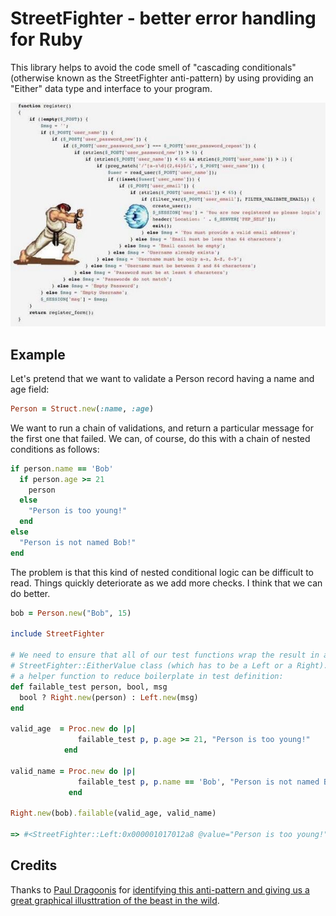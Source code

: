 # StreetFighter - better error handling for Ruby

This library helps to avoid the code smell of "cascading conditionals" (otherwise known as the StreetFighter anti-pattern) by using providing an "Either" data type and interface to your program.

![The StreetFighter anti-pattern as seen in PHP](images/streetfighter.jpg)

## Example

Let's pretend that we want to validate a Person record having a name and age field:

```ruby
Person = Struct.new(:name, :age)
```

We want to run a chain of validations, and return a particular message for the first one that failed. We can, of course, do this with a chain of nested conditions as follows:

```ruby
if person.name == 'Bob'
  if person.age >= 21
    person
  else
    "Person is too young!"
  end
else
  "Person is not named Bob!"
end
```

The problem is that this kind of nested conditional logic can be difficult to read. Things quickly deteriorate as we add more checks. I think that we can do better.

```ruby
bob = Person.new("Bob", 15)

include StreetFighter

# We need to ensure that all of our test functions wrap the result in a
# StreetFighter::EitherValue class (which has to be a Left or a Right). We'll write
# a helper function to reduce boilerplate in test definition:
def failable_test person, bool, msg
  bool ? Right.new(person) : Left.new(msg)
end

valid_age  = Proc.new do |p|
               failable_test p, p.age >= 21, "Person is too young!"
            end

valid_name = Proc.new do |p|
               failable_test p, p.name == 'Bob', "Person is not named Bob!"
             end

Right.new(bob).failable(valid_age, valid_name)

=> #<StreetFighter::Left:0x000001017012a8 @value="Person is too young!">
```

## Credits

Thanks to [Paul Dragoonis](https://twitter.com/dr4goonis) for [identifying
this anti-pattern and giving us a great graphical illusttration of the beast in the wild](https://twitter.com/dr4goonis/status/476617165463105536).

